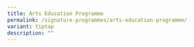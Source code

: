 ```yaml
---
title: Arts Education Programme
permalink: /signature-programmes/arts-education-programme/
variant: tiptap
description: ""
---
```

